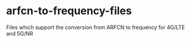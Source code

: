 # arfcn-to-frequency-files
Files which support the conversion from ARFCN to frequency for 4G/LTE and 5G/NR
